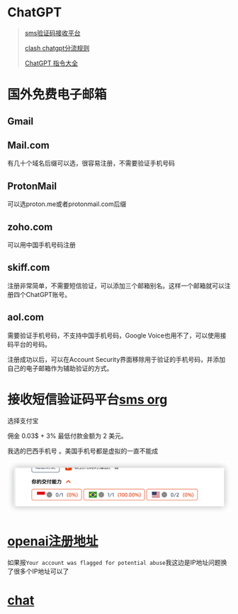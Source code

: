 # ChatGPT

> [sms验证码接收平台](https://sms-activate.org/)
>
> [clash chatgpt分流规则](https://github.com/Thor-jelly/ProxyRule/blob/master/clash/chatgpt.list)
>
> [ChatGPT 指令大全](https://www.explainthis.io/zh-hans/chatgpt)



# 国外免费电子邮箱

## Gmail

## Mail.com

有几十个域名后缀可以选，很容易注册，不需要验证手机号码

## ProtonMail

可以选proton.me或者protonmail.com后缀

## zoho.com

可以用中国手机号码注册

## skiff.com

注册非常简单，不需要短信验证，可以添加三个邮箱别名。这样一个邮箱就可以注册四个ChatGPT账号。

## aol.com

需要验证手机号码，不支持中国手机号码，Google Voice也用不了，可以使用接码平台的号码。

注册成功以后，可以在Account Security界面移除用于验证的手机号码，并添加自己的电子邮箱作为辅助验证的方式。

# 接收短信验证码平台[sms org](https://sms-activate.org/)

选择支付宝

佣金 0.03$ + 3% 最低付款金额为 2 美元。

我选的巴西手机号 。美国手机号都是虚拟的一直不能成

![sms购买记录](https://github.com/Thor-jelly/ChatGPTDoc/blob/main/sms_activate.png)

# [openai注册地址](https://beta.openai.com/signup)

如果报`Your account was flagged for potential abuse`我这边是IP地址问题换了很多个IP地址可以了

# [chat](https://chat.openai.com/)

